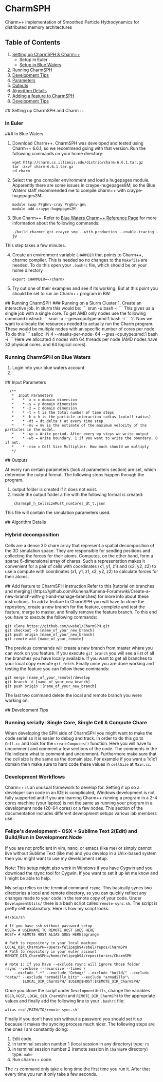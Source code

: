 # CharmSPH
Charm++ implementation of Smoothed Particle Hydrodynamics for distributed memory architectures

## Table of Contents
1. [Setting up CharmSPH & Charm++](#charmsetup)
	* Setup in Euler
	* [Setup in Blue Waters](#bwsetup)   
2. [Running CharmSPH](#runningcharmsph)
3. [Development Tips](#developmenttips)
4. [Parameters](#parameters)
5. [Outputs](#outputs)
6. [Algorithm Details](#algorithmdetails)
7. [Adding a feature to CharmSPH](#addfeature)
8. [Development Tips](#developmenttips)

<a name="charmsetup">
## Setting up CharmSPH and Charm++
</a>

### In Euler

<a name="bwsetup">
### In Blue Waters
</a>

1. Download Charm++. CharmSPH was developed and tested using Charm++ 6.6.1, so we recommend going with that version. Run  the following commands on your home directory:

	```
	wget http://charm.cs.illinois.edu/distrib/charm-6.6.1.tar.gz
	tar -zxvf charm-6.6.1.tar.gz
	cd charm
	```
	
2. Select the gnu compiler environment and load a hugepages module. Apparently there are some issues in craype-hugepages8M, so the Blue Waters staff recommended me to compile charm++ with craype-hugepages2M:

	```
	module swap PrgEnv-cray PrgEnv-gnu
	module add craype-hugepages2M
	```

3. Blue Charm++. Refer to [Blue Waters Charm++ Reference Page](https://bluewaters.ncsa.illinois.edu/charm) for more information about the following commands:

	```
	./build charm++ gni-crayxe smp --with-production --enable-tracing -j8
	```
This step takes a few minutes.

4. Create an environment variable `CHARMDIR` that points to Charm++, charmc compiler. This is needed so no changes to the `Makefile` are needed. To do this open your `.bashrc` file, which should be on your home directory

	```
	export CHARMDIR=~/charm/
	```
	
5. Try out one of their examples and see if its working. But at this point you should be set to run an Charm++ program in BW.


<a name="runningcharmsph">
## Running CharmSPH
</a>
### Running on a Slurm Cluster
1. Create an interactive job. In slurm this would be: 
```
srun -u bash -i
```
This gives us a single job with a single core. To get AMD only nodes use the following command instead: 
```
srun -u --gres=cputype:amd:1 bash -i
```
2. Now we want to allocate the resources needed to actually run the Charm program. These would be multiple nodes with an specific number of cores per node. To do this
```
salloc -N 4 --ntasks-per-node=64 --gres=cputype:amd:1 bash -i
```
Here we allocated 4 nodes with 64 threads per node (AMD nodes have 32 physical cores, and 64 logical cores).


### Running CharmSPH on Blue Waters

1. Login into your blue waters account. 
2. 

<a name="parameters">
## Input Parameters
</a>

```
  /**
   *  Input Parameters
   *    * -x = x domain dimension
   *    * -y = y domain dimension
   *    * -z = z domain dimension
   *    * -t = t is the total number of time steps
   *    * -h = h is the particle interaction radius (cutoff radius)
   *    * -dt = dt delta t at every time step
   *    * -mv = mv is the estimate of the maximum velocity of the particles in the model.
   *    * -wp = Write period. After every wp steps we write output
   *    * -wb = Write boundary. 1 if you want to write the boundary, 0 if not.
   *    * -csm = Cell Size Multiplier. How much should we multiply
   */
```

<a name="outputs">
## Outputs
</a>

At every run certain parameters (look at parameters section) are set, which determine the output format. The following steps happen through the program.

1. output folder is created if it does not exist.
2. Inside the output folder a file with the following format is created:

```
    charmsph_h_CellSizeMult_numCores_dt_t.json
```

This file will contain the simulation parameters used.


<a name="algorithmdetails">
## Algorithm Details
</a>

### Hybrid decomposition
Cells are a dense 3D chare array that represent a spatial decomposition of the 3D simulation space. They are responsible for sending positions and collecting the forces for their atoms. Computes, on the other hand, form a sparse 6-dimensional array of chares. Such a representation makes it convenient for a pair of cells with coordinates (x1, y1, z1) and (x2, y2, z2) to use a compute with coordinates (x1, y1, z1, x2, y2, z2) to calculate forces for their atoms.

<a name="addfeature">
## Add feature to CharmSPH instruction
</a>
Refer to this [tutorial on branches and merging] (https://github.com/Kunena/Kunena-Forum/wiki/Create-a-new-branch-with-git-and-manage-branches) for more info about these instructions. To add a feature to CharmSPH you will have to clone the repository, create a new branch for the feature, complete and test the feature, merge to master, and finally remove the feature branch. To this end you have to execute the following commands:

```
git clone https://github.com/uwsbel/CharmSPH.git
git checkout -b [name_of_your_new_branch]
git push origin [name_of_your_new_branch]
git remote add [name_of_your_remote] 
```

The previous commands will create a new branch from master where you can work on you feature. If you execute `git branch` you will see a list of all the branches you have locally available. If you want to get all branches to your local copy execute `git fetch`. Finally once you are done working and testing the feature you can follow these commands:

```
git merge [name_of_your_remote]/develop
git branch -d [name_of_your_new_branch]
git push origin :[name_of_your_new_branch]
```

The last two command delete the local and remote branch you were working on.

<a name="developmenttips">
## Development Tips
</a>

### Running serially: Single Core, Single Cell & Compute Chare
When developing the SPH side of CharmSPH you might want to make the code serial so it is easier to debug and track. In order to do this go to `Cell.cc` and look for the `createComputes()` function. Here you will have to uncomment and comment a few sections of the code. The comments in the file indicate what to comment and uncomment. Furthermore make sure that the cell size is the same as the domain size. For example if you want a 1x1x1 domain then make sure to hard code these values in `cellSize` at `Main.cc`.

### Development Workflows

Charm++ is an unusual framework to develop for. Setting it up so a developer can code in an IDE is complicated, Windows development is not fully supported and if you are learning Charm++ running a program in a 2-4 cores machine (your laptop) is not the same as running your program in a development node (20-64 cores) or a few nodes. This section of the documentation includes different development setups various lab members use. 

### Felipe's development - OSX + Sublime Text 2(Edit) and Build/Run in Development Node

If you are not proficient in vim, nano, or emacs (like me) or simply cannot live without Sublime Text (like me) and you develop in a Unix-based system then you might want to use my development setup. 

Note: This setup might also work in Windows if you have Cygwin and you download the rsync tool for Cygwin. If you want to set it up let me know and I might be able to help.

My setup relies on the terminal command `rsync`. This basically syncs two directories a local and remote directory, so you can quickly reflect any changes made to your code in the remote copy of your code. Under `DevelopmentUtils/` there is a bash script called `remote-sync.sh`. The script is pretty self explanatory. Here is how my script looks: 

```
#!/bin/sh

# If you have ssh without password setup
USER= # USERNAME TO REMOTE HOST GOES HERE
HOST= # REMOTE HOST ALIAS GOES HERElagrange

# Path to repository in your local machine
LOCAL_DIR_CharmSPH=/Users/felipegb94/sbel/repos/CharmSPH
# Path to repository in your euler account
REMOTE_DIR_CharmSPH=/home/felipegb94/repositories/CharmSPH

# Note 1: If you have --exclude rsync will ignore those folder
rsync --verbose --recursive --times \
    --exclude ".*" --exclude "Debug/" --exclude "build/" --exclude "data/" --exclude "armadillo_bits" --exclude "armadillo"\
        $LOCAL_DIR_CharmSPH/ $USER@$HOST:$REMOTE_DIR_CharmSPH/

```

Once you clone the script under `DevelopmentUtils`, change the variables `USER`, `HOST`, `LOCAL_DIR_CharmSPH` and `REMOTE_DIR_CharmSPH` to the appropriate values and finally add the following line to your `.bashrc` file:

```
alias rs='/PATH/TO/remote-sync.sh'
```

Finally if you don't have ssh without a password you should set it up because it makes the syncing process much nicer. The following steps are the ones I am constantly doing:

1. Edit code.
2. In terminal session number 1 (local session in any directory) type: `rs`
3. In terminal session number 2 (remote session in `CharmSPH` directory) type: `make`
4. Run charm++ code.

The `rs` command only take a long time the first time you run it. After that every time you run it only take a few seconds.


